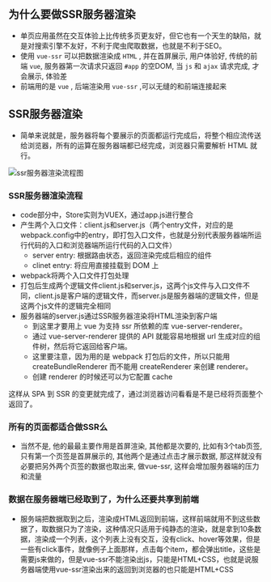 ## 为什么要做SSR服务器渲染
* 单页应用虽然在交互体验上比传统多页更友好，但它也有一个天生的缺陷，就是对搜索引擎不友好，不利于爬虫爬取数据，也就是不利于SEO。
* 使用 `vue-ssr` 可以把数据渲染成 `HTML` , 并在首屏展示, 用户体验好, 传统的前端 `vue`, 服务器第一次请求只返回 `#app` 的空DOM, 当 `js` 和 `ajax` 请求完成, 才会展示, 体验差
* 前端用的是 `vue` , 后端渲染用 `vue-ssr` ,可以无缝的和前端连接起来

## SSR服务器渲染
* 简单来说就是，服务器将每个要展示的页面都运行完成后，将整个相应流传送给浏览器，所有的运算在服务器端都已经完成，浏览器只需要解析 HTML 就行。

![ssr服务器渲染流程图](../images/ssr-uml.png)

### SSR服务器渲染流程
* code部分中，Store实则为VUEX，通过app.js进行整合
* 产生两个入口文件：client.js和server.js（两个entry文件，对应的是webpack.config中的entry，即打包入口文件，也就是分别代表服务器端所运行代码的入口和浏览器端所运行代码的入口文件）
	* server entry: 根据路由状态，返回渲染完成后相应的组件
	* clinet entry: 将应用直接挂载到 DOM 上
* webpack将两个入口文件打包处理
* 打包后生成两个逻辑文件client.js和server.js，这两个js文件与入口文件不同，client.js是客户端的逻辑文件，而server.js是服务器端的逻辑文件，但是这两个js文件的逻辑完全相同
* 服务器端的server.js通过SSR服务器渲染将HTML渲染到客户端
	* 到这里才要用上 vue 为支持 ssr 所依赖的库 vue-server-renderer。
	* 通过 vue-server-renderer 提供的 API 就能容易地根据 url 生成对应的组件树，然后将它返回给客户端。
	* 这里要注意，因为用的是 webpack 打包后的文件，所以只能用 createBundleRenderer 而不能用 createRenderer 来创建 renderer。
	* 创建 renderer 的时候还可以为它配置 cache

这样从 SPA 到 SSR 的变更就完成了，通过浏览器访问看看是不是已经将页面整个返回了。

### 所有的页面都适合做SSR么
* 当然不是, 他的最最主要作用是首屏渲染, 其他都是次要的, 比如有3个tab页签, 只有第一个页签是首屏展示的, 其他两个是通过点击才展示数据, 那这样就没有必要把另外两个页签的数据也取出来, 做vue-ssr, 这样会增加服务器端的压力和流量

### 数据在服务器端已经取到了，为什么还要共享到前端
* 服务端把数据取到之后，渲染成HTML返回到前端，这样前端就用不到这些数据了，取数据只为了渲染，这种情况只适用于纯静态的渲染，就是拿到10条数据，渲染成一个列表，这个列表上没有交互，没有click、hover等效果，但是一些有click事件，就像例子上面那样，点击每个item，都会弹出title，这些是需要js来做的，但是vue-ssr不能渲染出js，只能是HTML+CSS，也就是说服务器端使用vue-ssr渲染出来的返回到浏览器的也只能是HTML+CSS